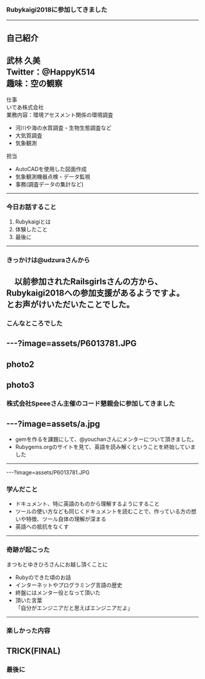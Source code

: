 ### Rubykaigi2018に参加してきました

---
自己紹介
---
武林 久美<br>
Twitter：@HappyK514<br>
趣味：空の観察<br>
---
仕事<br>
いであ株式会社<br>
業務内容：環境アセスメント関係の環境調査<br>
- 河川や海の水質調査・生物生態調査など
- 大気質調査
- 気象観測

担当
- AutoCADを使用した図面作成
- 気象観測機器点検・データ監視
- 事務(調査データの集計など)
---
### 今日お話すること
1. Rubykaigiとは
1. 体験したこと
1. 最後に
---
### きっかけは@udzuraさんから

　以前参加されたRailsgirlsさんの方から、<br>Rubykaigi2018への参加支援があるようですよ。<br>とお声がけいただいたことでした。
---
### こんなところでした
---?image=assets/P6013781.JPG
---
photo2
---
photo3
---
### 株式会社Speeeさん主催のコード懇親会に参加してきました
---?image=assets/a.jpg
---
- gemを作るを課題にして、@youchanさんにメンターについて頂きました。
- Rubygems.orgのサイトを見て、英語を読み解くということを終始していました
---
---?image=assets/P6013781.JPG

### 学んだこと

- ドキュメント、特に英語のものから理解するようにすること
- ツールの使い方なども同じくドキュメントを読むことで、作っている方の想いや特徴、ツール自体の理解が深まる
- 英語への抵抗をなくす
---
### 奇跡が起こった

まつもとゆきひろさんにお越し頂くことに

- Rubyのできた頃のお話
- インターネットやプログラミング言語の歴史
- 終盤にはメンター役となって頂いた
- 頂いた言葉<br>
「自分がエンジニアだと思えばエンジニアだよ」
---
### 楽しかった内容

TRICK(FINAL)
---
### 最後に
